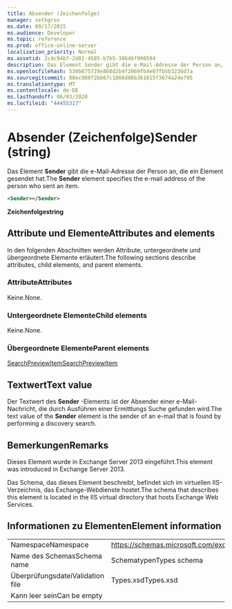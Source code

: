 ```yaml
---
title: Absender (Zeichenfolge)
manager: sethgros
ms.date: 09/17/2015
ms.audience: Developer
ms.topic: reference
ms.prod: office-online-server
localization_priority: Normal
ms.assetid: 2c4c94b7-2d81-4585-b7b5-38646f990594
description: Das Element Sender gibt die e-Mail-Adresse der Person an, die ein Element gesendet hat.
ms.openlocfilehash: 530b875729e860d2b4f2069fb4e07fb5b3236d7a
ms.sourcegitcommit: 88ec988f2bb67c1866d06b361615f3674a24e795
ms.translationtype: MT
ms.contentlocale: de-DE
ms.lasthandoff: 06/03/2020
ms.locfileid: "44455317"
---
```

# <a name="sender-string"></a><span data-ttu-id="9acc1-103">Absender (Zeichenfolge)</span><span class="sxs-lookup"><span data-stu-id="9acc1-103">Sender (string)</span></span>

<span data-ttu-id="9acc1-104">Das Element **Sender** gibt die e-Mail-Adresse der Person an, die ein Element gesendet hat.</span><span class="sxs-lookup"><span data-stu-id="9acc1-104">The **Sender** element specifies the e-mail address of the person who sent an item.</span></span> 
  
```XML
<Sender></Sender>
```

 <span data-ttu-id="9acc1-105">**Zeichenfolge**</span><span class="sxs-lookup"><span data-stu-id="9acc1-105">**string**</span></span>
## <a name="attributes-and-elements"></a><span data-ttu-id="9acc1-106">Attribute und Elemente</span><span class="sxs-lookup"><span data-stu-id="9acc1-106">Attributes and elements</span></span>

<span data-ttu-id="9acc1-107">In den folgenden Abschnitten werden Attribute, untergeordnete und übergeordnete Elemente erläutert.</span><span class="sxs-lookup"><span data-stu-id="9acc1-107">The following sections describe attributes, child elements, and parent elements.</span></span>
  
### <a name="attributes"></a><span data-ttu-id="9acc1-108">Attribute</span><span class="sxs-lookup"><span data-stu-id="9acc1-108">Attributes</span></span>

<span data-ttu-id="9acc1-109">Keine.</span><span class="sxs-lookup"><span data-stu-id="9acc1-109">None.</span></span>
  
### <a name="child-elements"></a><span data-ttu-id="9acc1-110">Untergeordnete Elemente</span><span class="sxs-lookup"><span data-stu-id="9acc1-110">Child elements</span></span>

<span data-ttu-id="9acc1-111">Keine.</span><span class="sxs-lookup"><span data-stu-id="9acc1-111">None.</span></span>
  
### <a name="parent-elements"></a><span data-ttu-id="9acc1-112">Übergeordnete Elemente</span><span class="sxs-lookup"><span data-stu-id="9acc1-112">Parent elements</span></span>

[<span data-ttu-id="9acc1-113">SearchPreviewItem</span><span class="sxs-lookup"><span data-stu-id="9acc1-113">SearchPreviewItem</span></span>](searchpreviewitem.md)
  
## <a name="text-value"></a><span data-ttu-id="9acc1-114">Textwert</span><span class="sxs-lookup"><span data-stu-id="9acc1-114">Text value</span></span>

<span data-ttu-id="9acc1-115">Der Textwert des **Sender** -Elements ist der Absender einer e-Mail-Nachricht, die durch Ausführen einer Ermittlungs Suche gefunden wird.</span><span class="sxs-lookup"><span data-stu-id="9acc1-115">The text value of the **Sender** element is the sender of an e-mail that is found by performing a discovery search.</span></span> 
  
## <a name="remarks"></a><span data-ttu-id="9acc1-116">Bemerkungen</span><span class="sxs-lookup"><span data-stu-id="9acc1-116">Remarks</span></span>

<span data-ttu-id="9acc1-117">Dieses Element wurde in Exchange Server 2013 eingeführt.</span><span class="sxs-lookup"><span data-stu-id="9acc1-117">This element was introduced in Exchange Server 2013.</span></span>
  
<span data-ttu-id="9acc1-118">Das Schema, das dieses Element beschreibt, befindet sich im virtuellen IIS-Verzeichnis, das Exchange-Webdienste hostet.</span><span class="sxs-lookup"><span data-stu-id="9acc1-118">The schema that describes this element is located in the IIS virtual directory that hosts Exchange Web Services.</span></span>
  
## <a name="element-information"></a><span data-ttu-id="9acc1-119">Informationen zu Elementen</span><span class="sxs-lookup"><span data-stu-id="9acc1-119">Element information</span></span>

|||
|:-----|:-----|
|<span data-ttu-id="9acc1-120">Namespace</span><span class="sxs-lookup"><span data-stu-id="9acc1-120">Namespace</span></span>  <br/> |https://schemas.microsoft.com/exchange/services/2006/types  <br/> |
|<span data-ttu-id="9acc1-121">Name des Schemas</span><span class="sxs-lookup"><span data-stu-id="9acc1-121">Schema name</span></span>  <br/> |<span data-ttu-id="9acc1-122">Schematypen</span><span class="sxs-lookup"><span data-stu-id="9acc1-122">Types schema</span></span>  <br/> |
|<span data-ttu-id="9acc1-123">Überprüfungsdatei</span><span class="sxs-lookup"><span data-stu-id="9acc1-123">Validation file</span></span>  <br/> |<span data-ttu-id="9acc1-124">Types.xsd</span><span class="sxs-lookup"><span data-stu-id="9acc1-124">Types.xsd</span></span>  <br/> |
|<span data-ttu-id="9acc1-125">Kann leer sein</span><span class="sxs-lookup"><span data-stu-id="9acc1-125">Can be empty</span></span>  <br/> ||
   

